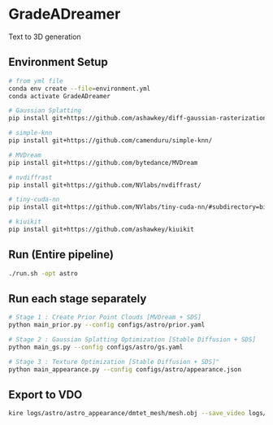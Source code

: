 # GradeADreamer
Text to 3D generation

## Environment Setup
```bash
# from yml file
conda env create --file=environment.yml
conda activate GradeADreamer

# Gaussian Splatting
pip install git+https://github.com/ashawkey/diff-gaussian-rasterization

# simple-knn
pip install git+https://github.com/camenduru/simple-knn/

# MVDream
pip install git+https://github.com/bytedance/MVDream

# nvdiffrast
pip install git+https://github.com/NVlabs/nvdiffrast/

# tiny-cuda-nn
pip install git+https://github.com/NVlabs/tiny-cuda-nn/#subdirectory=bindings/torch

# kiuikit
pip install git+https://github.com/ashawkey/kiuikit
```

## Run (Entire pipeline)
```bash
./run.sh -opt astro
```

## Run each stage separately
```bash
# Stage 1 : Create Prior Point Clouds [MVDream + SDS]
python main_prior.py --config configs/astro/prior.yaml

# Stage 2 : Gaussian Splatting Optimization [Stable Diffusion + SDS]
python main_gs.py --config configs/astro/gs.yaml

# Stage 3 : Texture Optimization [Stable Diffusion + SDS]"
python main_appearance.py --config configs/astro/appearance.json
```

## Export to VDO
```bash
kire logs/astro/astro_appearance/dmtet_mesh/mesh.obj --save_video logs/astro/astro_output_vdo.mp4 --wogui
```